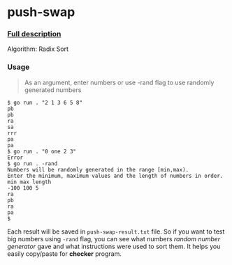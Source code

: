 # push-swap

### [Full description](https://github.com/appak21/01-edu/tree/master/subjects/push-swap)

Algorithm: Radix Sort

### Usage
> As an argument, enter numbers or use -rand flag to use randomly generated numbers
```console
$ go run . "2 1 3 6 5 8"
pb
pb
ra
sa
rrr
pa
pa
$ go run . "0 one 2 3"
Error
$ go run . -rand
Numbers will be randomly generated in the range [min,max).
Enter the minimum, maximum values and the length of numbers in order.
min max length
-100 100 5
ra
pb
ra
pa
$
```
Each result will be saved in `push-swap-result.txt` file. So if you want to test big numbers using `-rand` flag, you can see what numbers _random number generator_ gave and what instructions were used to sort them. It helps you easily copy/paste for **checker** program.
